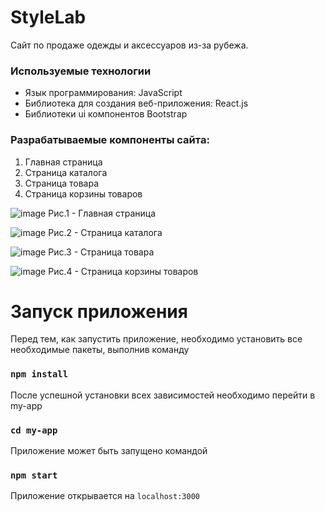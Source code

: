 # StyleLab

Сайт по продаже одежды и аксессуаров из-за рубежа.

### Используемые технологии
<ul>
<li>Язык программирования: JavaScript</li>
<li>Библиотека для создания веб-приложения: React.js</li>
<li>Библиотеки ui компонентов Bootstrap</li>
</ul>

### Разрабатываемые компоненты сайта:

1) Главная страница
2) Страница каталога
3) Страница товара
4) Страница корзины товаров 

![image](https://github.com/DanKlint/Store/assets/108864135/794f64ae-6f45-4e3e-9263-799cbe638a24)
Рис.1 - Главная страница

![image](https://github.com/DanKlint/Store/assets/108864135/5f265bd9-8d8a-4353-b1d1-415184ce885b)
Рис.2 - Страница каталога

![image](https://github.com/DanKlint/Store/assets/108864135/b464d906-888b-4f2a-87e1-502ac1cc4016)
Рис.3 - Страница товара

![image](https://github.com/DanKlint/Store/assets/108864135/cd31cfad-e62d-427e-948a-c8f6fbe1f748)
Рис.4 - Страница корзины товаров


# Запуск приложения

Перед тем, как запустить приложение, необходимо установить все необходимые пакеты, выполнив команду

### `npm install`

После успешной установки всех зависимостей необходимо перейти в my-app

### `cd my-app`

Приложение может быть запущено командой

### `npm start`

Приложение открывается на `localhost:3000`

